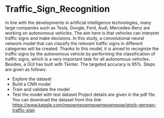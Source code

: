 # Traffic_Sign_Recognition
In line with the developments in artificial intelligence technologies, many large companies such as Tesla, Google, Ford, Audi, Mercedes-Benz are working on autonomous vehicles. 
The aim here is that vehicles can interpret traffic signs and make decisions. In this study, a convolutional neural network model that can classify the relevant traffic signs in different categories will be created. 
Thanks to this model, it is aimed to recognize the traffic signs by the autonomous vehicle by performing the classification of traffic signs, which is a very important task for all autonomous vehicles. Besides, a GUI has built with Tkinter. 
The targeted accuracy is 95%.
Steps are given as follows:
- Explore the dataset
- Build a CNN model
- Train and validate the model
- Test the model with test dataset
Project details are given in the pdf file. You can download the dataset from this link: https://www.kaggle.com/meowmeowmeowmeowmeow/gtsrb-german-traffic-sign
